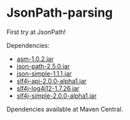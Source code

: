 # JsonPath-parsing
First try at JsonPath!

Dependencies:
* [asm-1.0.2.jar]()
* [json-path-2.5.0.jar](https://search.maven.org/artifact/com.jayway.jsonpath/json-path/2.5.0/jar)
* [json-simple-1.1.1.jar](https://search.maven.org/artifact/com.googlecode.json-simple/json-simple/1.1.1/bundle)
* [slf4j-api-2.0.0-alpha1.jar](https://search.maven.org/artifact/org.slf4j/slf4j-api/2.0.0-alpha1/jar)
* [slf4j-log4j12-1.7.26.jar](https://search.maven.org/artifact/org.slf4j/slf4j-log4j12/1.7.27/jar)
* [slf4j-simple-2.0.0-alpha1.jar](https://search.maven.org/artifact/org.slf4j/slf4j-simple/2.0.0-alpha1/jar)

Dpendencies available at Maven Central.

